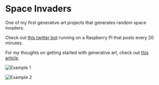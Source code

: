 # Space Invaders

One of my first generative art projects that generates random space invaders.

Check out [this twitter bot](https://twitter.com/generatorsprite) running on a Raspberry Pi that posts every 20 minutes.
    
For my thoughts on getting started with generative art, check out [this article](https://medium.com/free-code-camp/how-to-create-generative-art-in-less-than-100-lines-of-code-d37f379859f).

![Example 1](https://raw.githubusercontent.com/erdavids/Space-Invaders/master/Examples/Example-15x15-15-1500.jpg)


![Example 2](https://raw.githubusercontent.com/erdavids/Space-Invaders/master/Examples/Example-7x7-50-1500.jpg)
